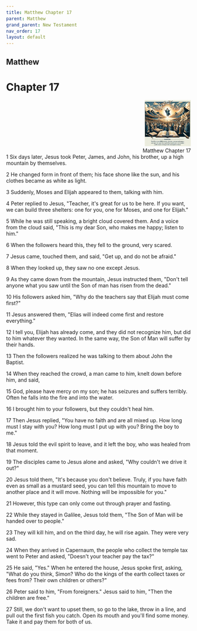 ```yaml
---
title: Matthew Chapter 17
parent: Matthew
grand_parent: New Testament
nav_order: 17
layout: default
---
```


## Matthew

# Chapter 17

<div style="clear: both; text-align: right;">
    <img src="/assets/Image/Matthew/500/17.jpg" alt="Matthew Chapter 17" class="chapter-image" style="max-width: 25%; height: auto;"/>
    <figcaption style="font-size: 14px;">Matthew Chapter 17</figcaption>
</div>
1 Six days later, Jesus took Peter, James, and John, his brother, up a high mountain by themselves.

2 He changed form in front of them; his face shone like the sun, and his clothes became as white as light.

3 Suddenly, Moses and Elijah appeared to them, talking with him.

4 Peter replied to Jesus, "Teacher, it's great for us to be here. If you want, we can build three shelters: one for you, one for Moses, and one for Elijah."

5 While he was still speaking, a bright cloud covered them. And a voice from the cloud said, "This is my dear Son, who makes me happy; listen to him."

6 When the followers heard this, they fell to the ground, very scared.

7 Jesus came, touched them, and said, "Get up, and do not be afraid."

8 When they looked up, they saw no one except Jesus.

9 As they came down from the mountain, Jesus instructed them, "Don't tell anyone what you saw until the Son of man has risen from the dead."

10 His followers asked him, "Why do the teachers say that Elijah must come first?"

11 Jesus answered them, "Elias will indeed come first and restore everything."

12 I tell you, Elijah has already come, and they did not recognize him, but did to him whatever they wanted. In the same way, the Son of Man will suffer by their hands.

13 Then the followers realized he was talking to them about John the Baptist.

14 When they reached the crowd, a man came to him, knelt down before him, and said,

15 God, please have mercy on my son; he has seizures and suffers terribly. Often he falls into the fire and into the water.

16 I brought him to your followers, but they couldn't heal him.

17 Then Jesus replied, "You have no faith and are all mixed up. How long must I stay with you? How long must I put up with you? Bring the boy to me."

18 Jesus told the evil spirit to leave, and it left the boy, who was healed from that moment.

19 The disciples came to Jesus alone and asked, "Why couldn't we drive it out?"

20 Jesus told them, "It's because you don't believe. Truly, if you have faith even as small as a mustard seed, you can tell this mountain to move to another place and it will move. Nothing will be impossible for you."

21 However, this type can only come out through prayer and fasting.

22 While they stayed in Galilee, Jesus told them, "The Son of Man will be handed over to people."

23 They will kill him, and on the third day, he will rise again. They were very sad.

24 When they arrived in Capernaum, the people who collect the temple tax went to Peter and asked, "Doesn't your teacher pay the tax?"

25 He said, "Yes." When he entered the house, Jesus spoke first, asking, "What do you think, Simon? Who do the kings of the earth collect taxes or fees from? Their own children or others?"

26 Peter said to him, "From foreigners." Jesus said to him, "Then the children are free."

27 Still, we don't want to upset them, so go to the lake, throw in a line, and pull out the first fish you catch. Open its mouth and you'll find some money. Take it and pay them for both of us.


